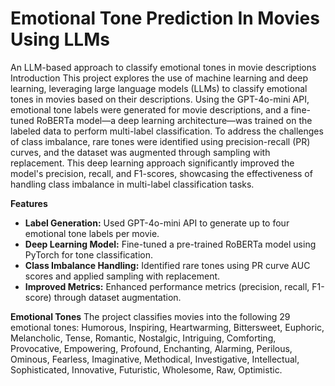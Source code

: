 # Emotional Tone Prediction In Movies Using LLMs
An LLM-based approach to classify emotional tones in movie descriptions
Introduction
This project explores the use of machine learning and deep learning, leveraging large language models (LLMs) to classify emotional tones in movies based on their descriptions. Using the GPT-4o-mini API, emotional tone labels were generated for movie descriptions, and a fine-tuned RoBERTa model—a deep learning architecture—was trained on the labeled data to perform multi-label classification. To address the challenges of class imbalance, rare tones were identified using precision-recall (PR) curves, and the dataset was augmented through sampling with replacement. This deep learning approach significantly improved the model's precision, recall, and F1-scores, showcasing the effectiveness of handling class imbalance in multi-label classification tasks.

**Features**
* **Label Generation:** Used GPT-4o-mini API to generate up to four emotional tone labels per movie.
* **Deep Learning Model:** Fine-tuned a pre-trained RoBERTa model using PyTorch for tone classification.
* **Class Imbalance Handling:** Identified rare tones using PR curve AUC scores and applied sampling with replacement.
* **Improved Metrics:** Enhanced performance metrics (precision, recall, F1-score) through dataset augmentation.

**Emotional Tones**
The project classifies movies into the following 29 emotional tones:
Humorous, Inspiring, Heartwarming, Bittersweet, Euphoric, Melancholic, Tense, Romantic, Nostalgic, Intriguing, Comforting, Provocative, Empowering, Profound, Enchanting, Alarming, Perilous, Ominous, Fearless, Imaginative, Methodical, Investigative, Intellectual, Sophisticated, Innovative, Futuristic, Wholesome, Raw, Optimistic.
